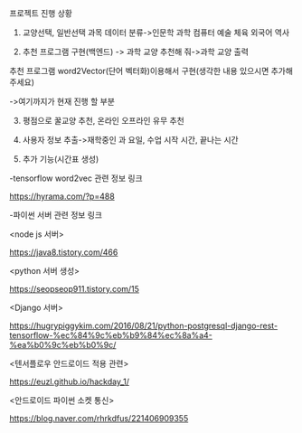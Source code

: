 프로젝트 진행 상황



1.	교양선택, 일반선택 과목 데이터 분류->인문학 과학 컴퓨터 예술 체육 외국어 역사


2.	추천 프로그램 구현(백엔드) -> 과학 교양 추천해 줘->과학 교양 출력


추천 프로그램 word2Vector(단어 벡터화)이용해서 구현(생각한 내용 있으시면 추가해주세요)


->여기까지가 현재 진행 할 부분


3.	평점으로 꿀교양 추천, 온라인 오프라인 유무 추천


4.	사용자 정보 추출->재학중인 과 요일, 수업 시작 시간, 끝나는 시간


5.	추가 기능(시간표 생성)





-tensorflow word2vec 관련 정보 링크


https://hyrama.com/?p=488




-파이썬 서버 관련 정보 링크



<node js 서버>
  
https://java8.tistory.com/466
  
  



<python 서버 생성>

https://seopseop911.tistory.com/15




<Django 서버>
  
https://hugrypiggykim.com/2016/08/21/python-postgresql-django-rest-tensorflow-%ec%84%9c%eb%b9%84%ec%8a%a4-%ea%b0%9c%eb%b0%9c/
  
  



<텐서플로우 안드로이드 적용 관련>

https://euzl.github.io/hackday_1/




<안드로이드 파이썬 소켓 통신>

https://blog.naver.com/rhrkdfus/221406909355
